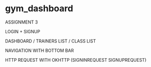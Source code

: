 # gym_dashboard

ASSIGNMENT 3

LOGIN + SIGNUP

DASHBOARD / TRAINERS LIST / CLASS LIST

NAVIGATION WITH BOTTOM BAR

HTTP REQUEST WITH OKHTTP (SIGNINREQUEST SIGNUPREQUEST)
